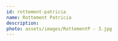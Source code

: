 ```yaml
---
id: rottement-patricia
name: Rottement Patricia
description: 
photo: assets/images/RottementP - 3.jpg
---
```

    